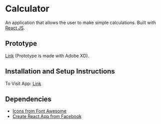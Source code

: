 # Calculator

An application that allows the user to make simple calculations. Built with [React JS](https://reactjs.org).

## Prototype 
  [Link](https://xd.adobe.com/view/1217e463-0266-42d2-5fe8-9ac48116b1a2-6426/?fullscreen) (Prototype is made with Adobe XD).

## Installation and Setup Instructions

To Visit App:
  [Link](https://davidscicluna.github.io/react-calculator/#/)

## Dependencies
  * [Icons from Font Awesome](https://fontawesome.com)
  * [Create React App from Facebook](https://create-react-app.dev)

